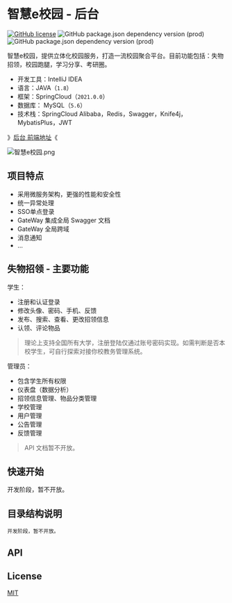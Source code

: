 # 智慧e校园 - 后台
[![GitHub license](https://img.shields.io/github/license/WeixinCloud/wxcloudrun-express)](https://github.com/WeixinCloud/wxcloudrun-express)
![GitHub package.json dependency version (prod)](https://img.shields.io/badge/maven-3.6.0-9cf)
![GitHub package.json dependency version (prod)](https://img.shields.io/badge/jdk-8-ff69b4)

智慧e校园，提供立体化校园服务，打造一流校园聚合平台。目前功能包括：失物招领，校园跑腿，学习分享、考研圈。

- 开发工具：IntelliJ IDEA
- 语言：JAVA（`1.8`）
- 框架：SpringCloud（`2021.0.0`）
- 数据库： MySQL（`5.6`）
- 技术栈：SpringCloud Alibaba，Redis，Swagger，Knife4j，MybatisPlus，JWT

》[后台 前端地址](https://github.com/xingly-cn/Smart-Campus-Admin)《

![智慧e校园.png](https://s2.loli.net/2022/02/09/KZmODc6BQCFj2eI.png)

## 项目特点
- 采用微服务架构，更强的性能和安全性
- 统一异常处理
- SSO单点登录
- GateWay 集成全局 Swagger 文档
- GateWay 全局跨域
- 消息通知
- ...

## 失物招领 - 主要功能
学生：
- 注册和认证登录
- 修改头像、密码、手机、反馈
- 发布、搜索、查看、更改招领信息
- 认领、评论物品
> 理论上支持全国所有大学，注册登陆仅通过账号密码实现。如需判断是否本校学生，可自行探索对接你校教务管理系统。

管理员：
- 包含学生所有权限
- 仪表盘（数据分析）
- 招领信息管理、物品分类管理
- 学校管理
- 用户管理
- 公告管理
- 反馈管理
> API 文档暂不开放。

## 快速开始
开发阶段，暂不开放。


## 目录结构说明
~~~
开发阶段，暂不开放。
~~~
## API


## License

[MIT](./LICENSE)

